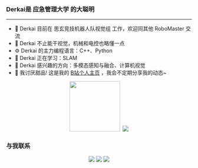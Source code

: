 <!--  <div align="center">
    <img height="150em" src="image.png" />  
</div> -->

### Derkai是 应急管理大学 的大聪明
---
* 🏢 Derkai 目前在 思玄竞技机器人队视觉组 工作，欢迎同其他 RoboMaster 交流
* 🔧 Derkai 不止能干视觉，机械和电控也略懂一点
* ⚙️ Derkai 的主力编程语言：C++、Python
* 🌱 Derkai 正在学习：SLAM
* 🔭 Derkai 感兴趣的方向：多模态感知与融合、计算机视觉
* 🤔 我讨厌甜品! 这是我的  [B站个人主页](https://b23.tv/0iJ0wXP) ，我会不定期分享我的动态~


<!-- 信息统计 -->
<!-- <div align="center"> <img src="https://metrics.lecoq.io/Derkai52?template=classic&config.timezone=Asia%2FShanghai"> </div> -->

<!-- 统计卡片&评分表 -->
<div align="center"> <img height="137px" src="https://github-readme-stats.vercel.app/api?username=Derkai52&hide_title=true&hide_border=true&show_icons=trueline_height=21&text_color=000&icon_color=000&bg_color=0,ea6161,ffc64d,fffc4d,52fa5a&theme=graywhite" />
&nbsp;<img src="https://github-readme-stats.vercel.app/api/top-langs/?username=Derkai52&hide_title=true&hide_border=true&layout=compact&langs_count=6&text_color=000&icon_color=fff&bg_color=0,52fa5a,4dfcff,c64dff&theme=graywhite" /> </div>
    
### 与我联系
<div align="center">
    <a href="http://wpa.qq.com/msgrd?v=3&uin=2363104914&site=qq&menu=yes"><img src="https://img.shields.io/badge/QQ-2363104914-blue?style=flat-square&logo=tencentqq" /></a>
    <a href="https://u.wechat.com/MFXphcVkhE1luJxSnWnRUEQ"><img src="https://img.shields.io/badge/WeChat-derkai555-blue?style=flat-square&logo=wechat" /></a>
    <a href="mailto:2363104914@qq.com"><img src="https://img.shields.io/badge/Mail-2363104914@qq.com -blue?style=flat-square&logo=gmail" /></a>
</div>


